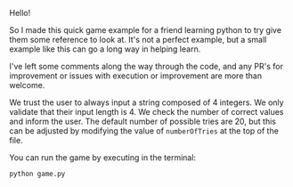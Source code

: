 Hello!

So I made this quick game example for a friend learning python to try give them some reference to look at.
It's not a perfect example, but a small example like this can go a long way in helping learn.

I've left some comments along the way through the code, and any PR's for improvement or issues with execution or improvement are more than welcome.

We trust the user to always input a string composed of 4 integers. We only validate that their input length is 4.
We check the number of correct values and inform the user.
The default number of possible tries are 20, but this can be adjusted by modifying the value of `numberOfTries` at the top of the file.

You can run the game by executing in the terminal:
```
python game.py
```
